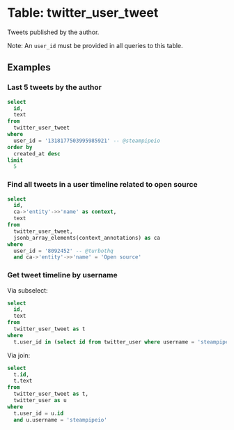# Table: twitter_user_tweet

Tweets published by the author.

Note: An `user_id` must be provided in all queries to this table.

## Examples

### Last 5 tweets by the author

```sql
select
  id,
  text
from
  twitter_user_tweet
where
  user_id = '1318177503995985921' -- @steampipeio
order by
  created_at desc
limit
  5
```

### Find all tweets in a user timeline related to open source

```sql
select
  id,
  ca->'entity'->>'name' as context,
  text
from
  twitter_user_tweet,
  jsonb_array_elements(context_annotations) as ca
where
  user_id = '8092452' -- @turbothq
  and ca->'entity'->>'name' = 'Open source'
```

### Get tweet timeline by username

Via subselect:
```sql
select
  id,
  text
from
  twitter_user_tweet as t
where
  t.user_id in (select id from twitter_user where username = 'steampipeio')
```

Via join:
```sql
select
  t.id,
  t.text
from
  twitter_user_tweet as t,
  twitter_user as u
where
  t.user_id = u.id
  and u.username = 'steampipeio'
```
